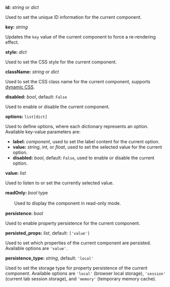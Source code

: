 **id:** *string* or *dict*

   Used to set the unique ID information for the current component.

**key:** *string*

   Updates the `key` value of the current component to force a re-rendering effect.

**style:** *dict*

   Used to set the CSS style for the current component.

**className:** *string* or *dict*

   Used to set the CSS class name for the current component, supports [dynamic CSS](/advanced-classname).

**disabled:** *bool*, default: `False`

   Used to enable or disable the current component.

**options:** `list[dict]`

   Used to define options, where each dictionary represents an option. Available key-value parameters are:

- **label:** *component*, used to set the label content for the current option.
- **value:** *string*, *int*, or *float*, used to set the selected value for the current option.
- **disabled:** *bool*, default: `False`, used to enable or disable the current option.

**value:** *list*

   Used to listen to or set the currently selected value.

**readOnly:** *bool* type

　　Used to display the component in read-only mode.

**persistence:** *bool*

   Used to enable property persistence for the current component.

**persisted_props:** *list*, default: `['value']`

   Used to set which properties of the current component are persisted. Available options are `'value'`.

**persistence_type:** *string*, default: `'local'`

   Used to set the storage type for property persistence of the current component. Available options are `'local'` (browser local storage), `'session'` (current tab session storage), and `'memory'` (temporary memory cache).